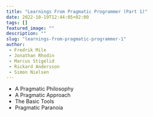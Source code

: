 ```yaml
---
title: "Learnings From Pragmatic Programmer (Part 1)"
date: 2022-10-19T12:44:05+02:00
tags: []
featured_image: ""
description: ""
slug: "learnings-from-pragmatic-programmer-1"
author:
 - Fredrik Mile
 - Jonathan Rhodin
 - Marcus Stigelid
 - Rickard Andersson
 - Simon Nielsen
---
```


- A Pragmatic Philosophy
- A Pragmatic Approach
- The Basic Tools
- Pragmatic Paranoia
